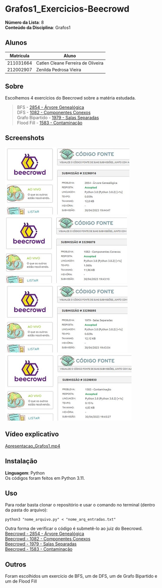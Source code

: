 # Grafos1_Exercicios-Beecrowd

**Número da Lista**: 8<br>
**Conteúdo da Disciplina**: Grafos1<br>

## Alunos
| Matrícula | Aluno                              |
| --------- | ---------------------------------- |
| 211031664 | Catlen Cleane Ferreira de Oliveira |
| 212002907 | Zenilda Pedrosa Vieira             |

## Sobre 
Escolhemos 4 exercícios do Beecrowd sobre a matéria estudada. 

> BFS - [2854 - Árvore Genealógica](2854/Beecrowd_2854_Arvore_Genealogica.py)<br>
> DFS - [1082 - Componentes Conexos](1082/Beecrowd_1082_Componentes_Conexos.py)<br>
> Grafo Bipartido - [1979 - Salas Separadas](1979/Beecrowd_1979_Salas_Separadas.py)<br>
> Flood Fill - [1583 - Contaminação](1583/Beecrowd_1583_contaminacao.py)<br>

## Screenshots
![2854](2854/Submissao_Aceita_Beecrowd_2854_Arvore_Genealogica.JPG)
![1082](1082/Submissao_Aceita_Beecrowd_1082_Componentes_Conexos.JPG)<br>
![1979](1979/Submissao_Aceita_Beecrowd_1979_Salas_Separadas.JPG)
![1583](1583/Submissao_Aceita_Beecrowd_1583_Contaminacao.JPG)<br>

## Vídeo explicativo
[Apresentacao_Grafos1.mp4](Apresentacao_Grafos1.mp4)

## Instalação 
**Linguagem**: Python<br>
Os códigos foram feitos em Python 3.11.

## Uso 
Para rodar basta clonar o repositório e usar o comando no terminal (dentro da pasta do arquivo):

    python3 "nome_arquivo.py" < "nome_arq_entradas.txt"

Outra forma de verificar o código é submetê-lo ao juiz do Beecrowd.<br>
[Beecrowd - 2854 - Árvore Genealógica](https://www.beecrowd.com.br/judge/pt/problems/view/2854)<br>
[Beecrowd - 1082 - Componentes Conexos](https://www.beecrowd.com.br/judge/pt/problems/view/1082)<br>
[Beecrowd - 1979 - Salas Separadas](https://www.beecrowd.com.br/judge/pt/problems/view/1979)<br>
[Beecrowd - 1583 - Contaminação](https://www.beecrowd.com.br/judge/pt/problems/view/1583)<br>
    
## Outros 
Foram escolhidos um exercício de BFS, um de DFS, um de Grafo Bipartido e um de Flood Fill


